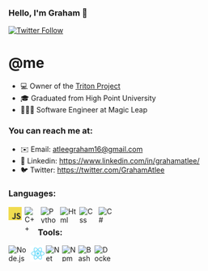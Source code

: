### Hello, I'm Graham 👋   
[![Twitter Follow](https://img.shields.io/twitter/follow/GrahamAtlee?color=1DA1F2&logo=twitter&style=for-the-badge)](https://twitter.com/GrahamAtlee)

# @me
* 💻 Owner of the <a href="https://leap-27.github.io/TritonProject-Guide/">Triton Project</a>
* 🎓 Graduated from High Point University 
* 👨🏼‍💻 Software Engineer at Magic Leap 

### You can reach me at:
* ✉️ Email: atleegraham16@gmail.com
* 👔 Linkedin: https://www.linkedin.com/in/grahamatlee/
* 🐦 Twitter: https://twitter.com/GrahamAtlee 

### Languages:
<img align="left" alt="JavaScript" width="26px" src="https://raw.githubusercontent.com/github/explore/80688e429a7d4ef2fca1e82350fe8e3517d3494d/topics/javascript/javascript.png" />
<img align="left" alt="C++" width="26px" style="margin-left: 1.2%;" src="https://user-images.githubusercontent.com/42747200/46140125-da084900-c26d-11e8-8ea7-c45ae6306309.png" />
<img align="left" alt="Python" height="32px" width="32px" style="margin-left: 1.2%;" src="https://img.icons8.com/color/48/000000/python.png" />
<img align="left" alt="Html" height="32px" width="32px" style="margin-left: 1.2%;" src="https://img.icons8.com/color/48/000000/html-5.png" />
<img align="left" alt="Css" height="32px" width="32px" style="margin-left: 1.2%;" src="https://img.icons8.com/color/48/000000/css3.png" />
<img align="left" alt="C#" height="32px" width="32px" style="margin-left: 1.2%;" src="https://img.icons8.com/color/50/000000/c-sharp-logo-2.png"/>
</br>

### Tools:
<img align="left" alt="Node.js" height="42px" width="42px" src="https://img.icons8.com/color/48/000000/nodejs.png" />
<img align="left" alt="React" height="32px" width="32px" src="https://raw.githubusercontent.com/github/explore/80688e429a7d4ef2fca1e82350fe8e3517d3494d/topics/react/react.png" /> 
<img align="left" alt="Net" height="32px" width="32px" src="https://upload.wikimedia.org/wikipedia/commons/e/ee/.NET_Core_Logo.svg" /> 
<img align="left" alt="Npm" height="32px" width="32px" src="https://img.icons8.com/color/48/000000/npm.png"/>
<img align="left" alt="Bash" height="32px" width="32px" src="https://img.icons8.com/plasticine/100/000000/bash.png"/>
<img align="left" alt="Docker" height="32px" width="32px" src="https://img.icons8.com/color/48/000000/docker.png"/>
